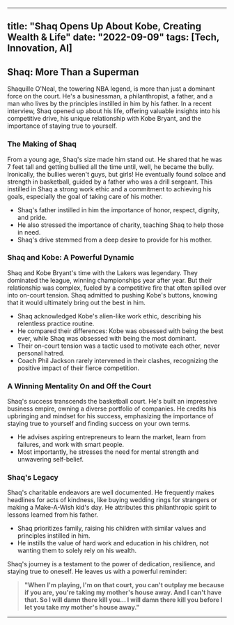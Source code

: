 
---
title: "Shaq Opens Up About Kobe, Creating Wealth & Life"
date: "2022-09-09"
tags: [Tech, Innovation, AI]
---

## Shaq: More Than a Superman

Shaquille O'Neal, the towering NBA legend, is more than just a dominant force on the court. He's a businessman, a philanthropist, a father, and a man who lives by the principles instilled in him by his father. In a recent interview, Shaq opened up about his life, offering valuable insights into his competitive drive, his unique relationship with Kobe Bryant, and the importance of staying true to yourself. 

### The Making of Shaq

From a young age, Shaq's size made him stand out. He shared that he was 7 feet tall and getting bullied all the time until, well, he became the bully. Ironically, the bullies weren't guys, but girls! He eventually found solace and strength in basketball, guided by a father who was a drill sergeant. This instilled in Shaq a strong work ethic and a commitment to achieving his goals, especially the goal of taking care of his mother. 

* Shaq's father instilled in him the importance of honor, respect, dignity, and pride. 
* He also stressed the importance of charity, teaching Shaq to help those in need. 
* Shaq's drive stemmed from a deep desire to provide for his mother. 

### Shaq and Kobe: A Powerful Dynamic

Shaq and Kobe Bryant's time with the Lakers was legendary. They dominated the league, winning championships year after year. But their relationship was complex, fueled by a competitive fire that often spilled over into on-court tension. Shaq admitted to pushing Kobe's buttons, knowing that it would ultimately bring out the best in him. 

* Shaq acknowledged Kobe's alien-like work ethic, describing his relentless practice routine. 
* He compared their differences: Kobe was obsessed with being the best ever, while Shaq was obsessed with being the most dominant.
* Their on-court tension was a tactic used to motivate each other, never personal hatred.
* Coach Phil Jackson rarely intervened in their clashes, recognizing the positive impact of their fierce competition. 

### A Winning Mentality On and Off the Court

Shaq's success transcends the basketball court. He's built an impressive business empire, owning a diverse portfolio of companies.  He credits his upbringing and mindset for his success, emphasizing the importance of staying true to yourself and finding success on your own terms. 

* He advises aspiring entrepreneurs to learn the market, learn from failures, and work with smart people. 
* Most importantly, he stresses the need for mental strength and unwavering self-belief. 

### Shaq's Legacy

Shaq's charitable endeavors are well documented. He frequently makes headlines for acts of kindness, like buying wedding rings for strangers or making a Make-A-Wish kid's day. He attributes this philanthropic spirit to lessons learned from his father. 

* Shaq prioritizes family, raising his children with similar values and principles instilled in him. 
* He instills the value of hard work and education in his children, not wanting them to solely rely on his wealth. 

Shaq's journey is a testament to the power of dedication, resilience, and staying true to oneself.  He leaves us with a powerful reminder:

> **"When I'm playing, I'm on that court, you can't outplay me because if you are, you're taking my mother's house away. And I can't have that. So I will damn there kill you... I will damn there kill you before I let you take my mother's house away."**

---
        